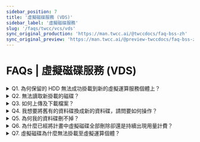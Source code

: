 ```yaml
---
sidebar_position: 7
title: '虛擬磁碟服務 (VDS)'
sidebar_label: '虛擬磁碟服務'
slug: '/faqs/twcc/vcs/vds'
sync_original_production: 'https://man.twcc.ai/@twccdocs/faq-bss-zh' 
sync_original_preview: 'https://man.twcc.ai/@preview-twccdocs/faq-bss-zh'
---
```


# FAQs | 虛擬磁碟服務 (VDS)

<details>

<summary> Q1. 為何保留的 HDD 無法成功掛載到新的虛擬運算服務個體上？</summary>

1. 掛載 HDD 至虛擬運算服務個體前，請先確認其狀態為 **`AVAILABLE`**，才可以掛載至新的個體。
2. 如非此狀態請先將 HDD 與原本的個體分離，或是將原先的個體刪除，確認狀態為 **`AVAILABLE`** 後，再進行掛載。

若上述情況確認後，仍無法掛載，請洽技術支援服務：isupport@twcc.ai。

</details>

<details>

<summary> Q2. 無法讀取新掛載的磁碟？</summary>

新掛載的磁碟，需完成初始化才能存取資料，初始化步驟請參考：
[HowTo：初始化磁碟- Linux 個體](https://man.twcc.ai/@twccdocs/howto-bss-init-vol-linux-zh
) 或 [HowTo：初始化磁碟- Windows](https://man.twcc.ai/@twccdocs/howto-bss-init-vol-windows-zh)。

</details>

<details>

<summary> Q3. 如何上傳及下載檔案？</summary>

將磁碟掛載至虛擬運算個體後，[使用 MobaXterm 連線個體](/docs/user-guides/twcc/vcs/connect-to-linux-instance-from-windows)，並完成磁碟初始化，於 MobaXterm 頁面左側處選取 「**Sftp**」 圖示，即可檢視、上傳與下載檔案。

</details>

<details>

<summary> Q4. 我想要將舊有的資料碟換成新的資料碟，請問要如何操作？</summary>

詳細操作方式請參考[此文件](https://man.twcc.ai/@twccdocs/howto-bss-replace-data-vol-zh)，可變更磁碟類型、容量，並透過同步方式將舊磁碟資料保存至新磁碟。

</details>

<details>

<summary> Q5. 為何我的資料碟刪不掉？</summary>

1. 刪除前請先檢查該資料碟是否已經與虛擬運算個體分離，並確認狀態為 **`AVAILABLE`**，再進行刪除。
2. 若有對資料碟製作快照，您必須先將資料碟的快照刪除，再對該資料碟進行刪除。

若上述情況確認後，仍無法刪除，請洽技術支援服務： isupport@twcc.ai。

</details>

<details>

<summary> Q6. 為什麼已經將計畫中虛擬磁碟全部刪除卻還是持續出現用量計費？</summary>

虛擬磁碟計費項目除了資料磁碟，亦包含虛擬運算個體映像檔。請檢查您是否有建立虛擬運算個體映像檔，若無需使用建議刪除以停止計費。

</details>

<details>

<summary> Q7. 虛擬磁碟為什麼無法掛載至虛擬運算個體？</summary>

請留意您所要掛載的虛擬運算個體狀態是否是在```Stopped```的情況，虛擬磁碟無法與```Stopped```狀態的虛擬運算個體進行連結。

</details>
